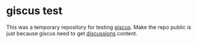 # giscus test

This was a temporary repository for testing [giscus](https://github.com/laymonage/giscus). Make the repo public is just because giscus need to get [discussions](https://github.com/ceynri/giscus-test/discussions) content.
